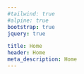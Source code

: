 ```yaml
---
#tailwind: true
#alpine: true
bootstrap: true
jquery: true

title: Home
header: Home
meta_description: Home
---
```


